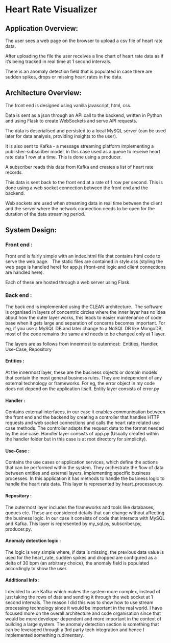 # Heart Rate Visualizer

## Application Overview:

The user sees a web page on the browser to upload a csv file of heart rate data.

After uploading the file the user receives a line chart of heart rate data as if it’s being tracked in real time at 1 second intervals.

There is an anomaly detection field that is populated in case there are sudden spikes, drops or missing heart rates in the data.

## Architecture Overview:

The front end is designed using vanilla javascript, html, css.

Data is sent as a json through an API call to the backend, written in Python and using Flask to create WebSockets and serve API requests.

The data is deserialised and persisted to a local MySQL server (can be used later for data analysis, providing insights to the user).

It is also sent to Kafka - a message streaming platform implementing a publisher-subscriber model, in this case used as a queue to receive heart rate data 1 row at a time. This is done using a producer.

A subscriber reads this data from Kafka and creates a list of heart rate records.

This data is sent back to the front end at a rate of 1 row per second. This is done using a web socket connection between the front end and the backend. 

Web sockets are used when streaming data in real time between the client and the server where the network connection needs to be open for the duration of the data streaming period. 

## System Design:

### Front end :

Front end is fairly simple with an index.html file that contains html code to serve the web page.   The static files are contained in style.css (styling the web page is handled here) for app.js (front-end logic and client connections are handled here).

Each of these are hosted through a web server using Flask.

### Back end :

The back end is implemented using the CLEAN architecture.  The software is organised in layers of concentric circles where the inner layer has no idea about how the outer layer works, this leads to easier maintenance of code base when it gets large and separation of concerns becomes important. For eg, if you use a MySQL DB and later change to a NoSQL DB like MongoDB, most of the code remains the same and needs to be changed only at 1 layer.

The layers are as follows from innermost to outermost:  Entities, Handler, Use-Case, Repository

#### Entities :  

At the innermost layer, these are the business objects or domain models that contain the most general business rules. They are independent of any external technology or frameworks. For eg, the error object in my code does not depend on the application itself. Entity layer consists of error.py  

#### Handler : 

Contains external interfaces, in our case it enables communication between the front end and the backend by creating a controller that handles HTTP requests and web socket connections and calls the heart rate related use case methods. The controller adapts the request data to the format needed by the use case. Handler layer consists of app.py (Usually created within the handler folder but in this case is at root directory for simplicity).  

#### Use-Case : 

Contains the use cases or application services, which define the actions that can be performed within the system. They orchestrate the flow of data between entities and external layers, implementing specific business processes. In this application it has methods to handle the business logic to handle the heart rate data. This layer is represented by heart_processor.py.

#### Repository : 

The outermost layer includes the frameworks and tools like databases, queues etc. These are considered details that can change without affecting the business logic. In our case it consists of code that interacts with MySQL and Kafka. This layer is represented by my_sql.py, subscriber.py, producer.py.  

#### Anomaly detection logic : 

The logic is very simple where, if data is missing, the previous data value is used for the heart_rate, sudden spikes and dropped are configured as a delta of 30 bpm (an arbitrary choice), the anomaly field is populated accordingly to show the user.  

#### Additional Info :  

I decided to use Kafka which makes the system more complex, instead of just taking the rows of data and sending it through the web socket at 1 second intervals. The reason I did this was to show how to use stream processing technology since it would be important in the real world. I have focused more on the overall architecture and code organisation since that would be more developer dependent and more important in the context of building a large system. The anomaly detection section is something that can be leveraged through a 3rd party tech integration and hence I implemented something rudimentary.


 
